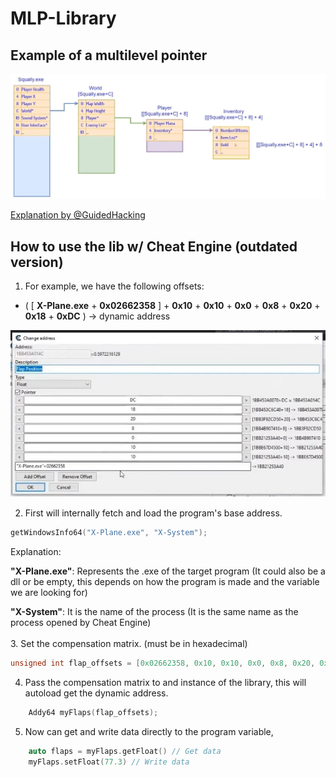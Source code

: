 # MLP-Library

## Example of a multilevel pointer

<img width="700" src="./resources/resume_mlp.jpg"> 

[Explanation by @GuidedHacking](https://youtu.be/_W0xdVO8-j4)

  
## How to use the lib w/ Cheat Engine (outdated version)


1. For example, we have the following offsets:
- ( [ **X-Plane.exe** + **0x02662358** ] + **0x10** + **0x10** + **0x0** + **0x8** + **0x20** + **0x18** + **0xDC** ) -> dynamic address 

<img src="./resources/example_ce_mlp.jpg"> 
<br/>


2.  First will internally fetch and load the program's base address.

``` cpp
getWindowsInfo64("X-Plane.exe", "X-System");
```
Explanation:

**"X-Plane.exe"**: Represents the .exe of the target program (It could also be a dll or be empty, this depends on how the program is made and the variable we are looking for)

**"X-System"**: It is the name of the process (It is the same name as the process opened by Cheat Engine)
<br/><br/>
3. Set the compensation matrix. (must be in hexadecimal)
``` cpp
unsigned int flap_offsets = [0x02662358, 0x10, 0x10, 0x0, 0x8, 0x20, 0x18, 0xDC];
```

4. Pass the compensation matrix to and instance of the library, this will autoload get the dynamic address.
``` cpp
    Addy64 myFlaps(flap_offsets);
```

5. Now can get and write data directly to the program variable, 
``` cpp
    auto flaps = myFlaps.getFloat() // Get data
    myFlaps.setFloat(77.3) // Write data
```
